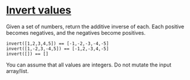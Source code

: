 # [Invert values](https://www.codewars.com/kata/5899dc03bc95b1bf1b0000ad) #

Given a set of numbers, return the additive inverse of each. Each positive becomes negatives, and the negatives become positives.

    invert([1,2,3,4,5]) == [-1,-2,-3,-4,-5]
    invert([1,-2,3,-4,5]) == [-1,2,-3,4,-5]
    invert([]) == []

You can assume that all values are integers. Do not mutate the input array/list.
